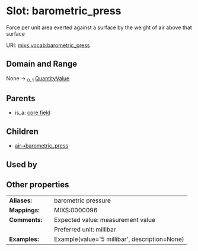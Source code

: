 
# Slot: barometric_press


Force per unit area exerted against a surface by the weight of air above that surface

URI: [mixs.vocab:barometric_press](https://w3id.org/mixs/vocab/barometric_press)


## Domain and Range

None &#8594;  <sub>0..1</sub> [QuantityValue](QuantityValue.md)

## Parents

 *  is_a: [core field](core_field.md)

## Children

 *  [air➞barometric_press](air_barometric_press.md)

## Used by


## Other properties

|  |  |  |
| --- | --- | --- |
| **Aliases:** | | barometric pressure |
| **Mappings:** | | MIXS:0000096 |
| **Comments:** | | Expected value: measurement value |
|  | | Preferred unit: millibar |
| **Examples:** | | Example(value='5 millibar', description=None) |

